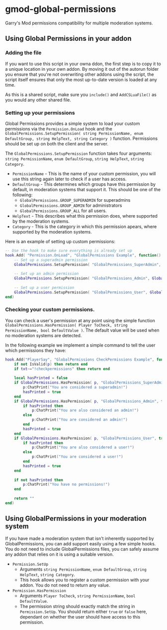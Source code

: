 # gmod-global-permissions
Garry's Mod permissions compatibility for multiple moderation systems.

## Using Global Permissions in your addon

### Adding the file

If you want to use this script in your owna ddon, the first step is to copy it to a unique location in your own addon. By moving it out of the autorun folder you ensure that you're not overwriting other addons using the script, the script itself ensures that only the most up-to-date version is loaded at any time.

As this is a shared script, make sure you `include()` and `AddCSLuaFile()` as you would any other shared file.

### Setting up your permissions

Global Permissions provides a simple system to load your custom permissions via the `Permission.OnLoad` hook and the `GlobalPermissions.SetupPermission( string PermissionName, enum DefaultGroup, string HelpText, string Category )` function. Permissions should be set up on both the client and the server.

The `GlobalPermissions.SetupPermission` function takes four arguments: `string PermissionName`, `enum DefaultGroup`, `string HelpText`, `string Category`.

* `PermissionName` - This is the name of your custom permission, you will use this string again later to check if a user has access.
* `DefaultGroup` - This determines which groups have this permission by default, in moderation systems that support it. This should be one of the following:
	* `GlobalPermissions.GROUP_SUPERADMIN` for superadmins
	* `GlobalPermissions.GROUP_ADMIN` for administrators
	* `GlobalPermissions.GROUP_ALL` for all users.
* `HelpText` - This describes what this permission does, where supported by the moderation systems.
* `Category` - This is the category in which this permission apears, where supported by the moderation systems.

Here is an example of setting up custom permissions:

```Lua
-- Use the hook to make sure everything is already set up
hook.Add( "Permission.OnLoad", "GlobalPermissions Example", function()
	-- Set up a superadmin permission
	GlobalPermissions.SetupPermission( "GlobalPermissions_SuperAdmin", GlobalPermissions.GROUP_SUPERADMIN, "Treat user as a superadmin!", "GlobalPermissions" )
	
	-- Set up an admin permission
	GlobalPermissions.SetupPermission( "GlobalPermissions_Admin", GlobalPermissions.GROUP_ADMIN, "Treat user as an admin!", "GlobalPermissions" )
	
	-- Set up a user permission
	GlobalPermissions.SetupPermission( "GlobalPermissions_User", GlobalPermissions.GROUP_ALL, "Treat user as a user!", "GlobalPermissions" )
end)
```

### Checking your custom permissions.

You can check a user's permission at any point using the simple function `GlobalPermissions.HasPermission( Player ToCheck, string PermissionName, bool DefaultValue )`. The default value will be used when no moderation systems are detected.

In the following example we implement a simple command to tell the user which permissions they have:

```Lua
hook.Add("PlayerSay", "GlobalPermissions CheckPermissions Example", function( p, txt, tm )
	if not IsValid(p) then return end
	if txt~="!checkpermissions" then return end
	
	local hasPrinted = false
	if GlobalPermissions.HasPermission( p, "GlobalPermissions_SuperAdmin", false ) then
		p:ChatPrint("You are considered a superadmin!")
		hasPrinted = true
	end
	if GlobalPermissions.HasPermission( p, "GlobalPermissions_Admin", false ) then
		if hasPrinted then
			p:ChatPrint("You are also considered an admin!")
		else
			p:ChatPrint("You are considered an admin!")
		end
		hasPrinted = true
	end
	if GlobalPermissions.HasPermission( p, "GlobalPermissions_User", true ) then
		if hasPrinted then
			p:ChatPrint("You are also considered a user!")
		else
			p:ChatPrint("You are considered a user!")
		end
		hasPrinted = true
	end
	
	if not hasPrinted then
		p:ChatPrint("You have no permissions!")
	end
	
	return ""
end)
```

## Using GlobalPermissions in your moderation system

If you have made a moderation system that isn't inherently supported by GlobalPermissions, you can add support easily using a few simple hooks. You do not need to include GlobalPermissions files, you can safely assume any addon that relies on it is using a suitable version.

* `Permission.SetUp`
	* Arguments `string PermissionName`, `enum DefaultGroup`, `string HelpText`, `string Category`.
	* This hook allows you to register a custom permission with your addon. You do not need to return any value.
* `Permission.HasPermission`
	* Arguments `Player ToCheck`, `string PermissionName`, `bool DefaultValue`.
	* The permission string should exactly match the string in `Permission.SetUp`. You should return either `true` or `false` here, dependant on whether the user should have access to this permission.
